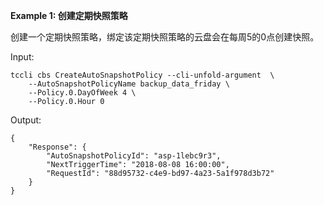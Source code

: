 **Example 1: 创建定期快照策略**

创建一个定期快照策略，绑定该定期快照策略的云盘会在每周5的0点创建快照。

Input: 

```
tccli cbs CreateAutoSnapshotPolicy --cli-unfold-argument  \
    --AutoSnapshotPolicyName backup_data_friday \
    --Policy.0.DayOfWeek 4 \
    --Policy.0.Hour 0
```

Output: 
```
{
    "Response": {
        "AutoSnapshotPolicyId": "asp-1lebc9r3",
        "NextTriggerTime": "2018-08-08 16:00:00",
        "RequestId": "88d95732-c4e9-bd97-4a23-5a1f978d3b72"
    }
}
```

